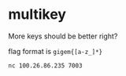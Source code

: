 # multikey

More keys should be better right?

flag format is `gigem{[a-z_]*}`

```
nc 100.26.86.235 7003
```
